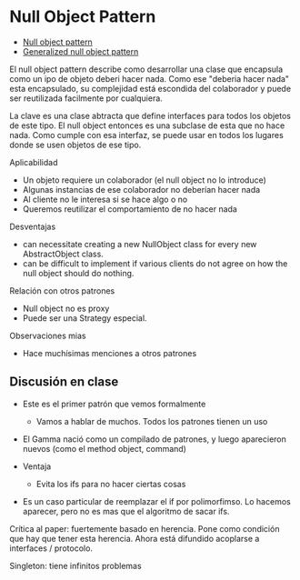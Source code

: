 # Null Object Pattern

- [Null object pattern](https://drive.google.com/file/d/1WytOS3c5_PlNFXnV_7fOn0715w0Pl5FL/view)
- [Generalized null object pattern](https://ubadao.files.wordpress.com/2013/07/a-generalized-null-object-pattern.pdf)

El null object pattern describe como desarrollar una clase que encapsula como un
ipo de objeto deberi hacer nada. Como ese "deberia hacer nada" esta encapsulado,
su complejidad está escondida del colaborador y puede ser reutilizada facilmente
por cualquiera.

La clave es una clase abtracta que define interfaces para todos los objetos de
este tipo. El null object entonces es una subclase de esta que no hace nada.
Como cumple con esa interfaz, se puede usar en todos los lugares donde se usen
objetos de ese tipo.

Aplicabilidad

- Un objeto requiere un colaborador (el null object no lo introduce)
- Algunas instancias de ese colaborador no deberían hacer nada
- Al cliente no le interesa si se hace algo o no
- Queremos reutilizar el comportamiento de no hacer nada

Desventajas

- can necessitate creating a new NullObject class for every new AbstractObject
  class.
- can be difficult to implement if various clients do not agree on how the null
  object should do nothing.

Relación con otros patrones

- Null object no es proxy
- Puede ser una Strategy especial.

Observaciones mias

- Hace muchísimas menciones a otros patrones

## Discusión en clase

- Este es el primer patrón que vemos formalmente
  - Vamos a hablar de muchos. Todos los patrones tienen un uso
- El Gamma nació como un compilado de patrones, y luego aparecieron nuevos (como
  el method object, command)

- Ventaja
  - Evita los ifs para no hacer ciertas cosas
- Es un caso particular de reemplazar el if por polimorfimso. Lo hacemos
  aparecer, pero no es mas que el algoritmo de sacar ifs.

Crítica al paper: fuertemente basado en herencia. Pone como condición que hay
que tener esta herencia. Ahora está difundido acoplarse a interfaces /
protocolo.

Singleton: tiene infinitos problemas